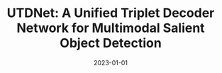---
title: "UTDNet: A Unified Triplet Decoder Network for Multimodal Salient Object Detection"
authors:
- Fushuo Huo
- Ziming Liu
- Jingcai Guo
- Wenchao Xu
- Song Guo


date: "2023-01-01"
# doi: "10.1109/TNSE.2022.3141728"

# Publication type.
# 1 = Conference paper; 2 = Journal article;
# 3 = Preprint Paper; 4 = Report; 5 = Book; 6 = Book section;
# 7 = Thesis; 8 = Patent
publication_types: ["2"]

# Publication name and optional abbreviated publication name.
publication: Neural Networks (CCF-B)
# publication_short: "TNSE (JCR-Q1)"

url_pdf: https://www.sciencedirect.com/science/article/pii/S0893608023006755
# url_code: ''
# url_dataset: ''
# url_poster: ''
# url_project: ''
# url_slides: ''
# url_video: ''

---